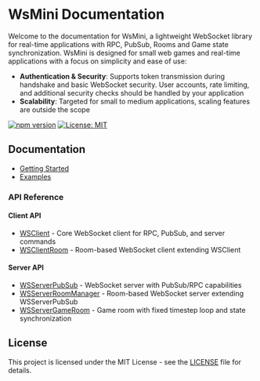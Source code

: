 # WsMini Documentation

Welcome to the documentation for WsMini, a lightweight WebSocket library for real-time applications with RPC, PubSub, Rooms and Game state synchronization. WsMini is designed for small web games and real-time applications with a focus on simplicity and ease of use:

- **Authentication & Security**: Supports token transmission during handshake and basic WebSocket security. User accounts, rate limiting, and additional security checks should be handled by your application
- **Scalability**: Targeted for small to medium applications, scaling features are outside the scope

[![npm version](https://badge.fury.io/js/wsmini.svg)](https://badge.fury.io/js/wsmini)
[![License: MIT](https://img.shields.io/badge/License-MIT-yellow.svg)](https://opensource.org/licenses/MIT)

## Documentation

- [Getting Started](./guides/getting-started.md)
- [Examples](./examples/index.md)

### API Reference

#### Client API

- [WSClient](./api/WSClient.md) - Core WebSocket client for RPC, PubSub, and server commands
- [WSClientRoom](./api/WSClientRoom.md) - Room-based WebSocket client extending WSClient

#### Server API

- [WSServerPubSub](./api/WSServerPubSub.md) - WebSocket server with PubSub/RPC capabilities
- [WSServerRoomManager](./api/WSServerRoomManager.md) - Room-based WebSocket server extending WSServerPubSub
- [WSServerGameRoom](./api/WSServerGameRoom.md) - Game room with fixed timestep loop and state synchronization

## License

This project is licensed under the MIT License - see the [LICENSE](../LICENSE) file for details.
